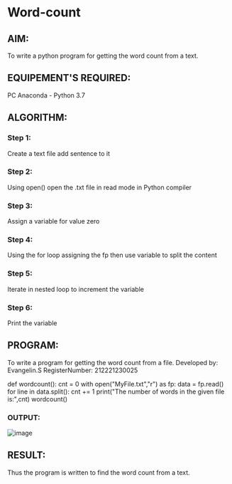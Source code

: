 # Word-count
## AIM:
To write a python program for getting the word count from a text.
## EQUIPEMENT'S REQUIRED: 
PC
Anaconda - Python 3.7
## ALGORITHM: 
### Step 1:
Create a text file add sentence to it
### Step 2: 
 Using open() open the .txt file in read mode in Python compiler
### Step 3: 
Assign a variable for value zero
### Step 4:  
Using the for loop assigning the fp then use variable to split the content
### Step 5: 
Iterate in nested loop to increment the variable
### Step 6: 
Print the variable

## PROGRAM:
To write a program for getting the word count from a file.
Developed by: Evangelin.S
RegisterNumber: 212221230025

def wordcount():
    cnt = 0
    with open("MyFile.txt","r") as fp:
        data = fp.read()
        for line in data.split():
            cnt += 1
    print("The number of words in the given file is:",cnt)
wordcount()
### OUTPUT:
![image](https://user-images.githubusercontent.com/94219798/154706221-c65ab050-a805-44ac-981e-d74e005c4b40.png)



## RESULT:
Thus the program is written to find the word count from a text.
